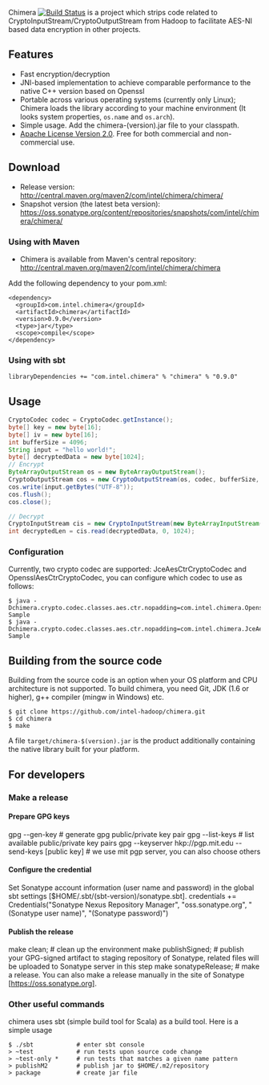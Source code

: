 Chimera [![Build Status](https://travis-ci.org/sundapeng/chimera.svg?branch=master)](https://travis-ci.org/sundapeng/chimera) is a project which strips code related to CryptoInputStream/CryptoOutputStream from Hadoop to facilitate AES-NI based data encryption in other projects.

## Features
  * Fast encryption/decryption
  * JNI-based implementation to achieve comparable performance to the native C++ version based on Openssl
  * Portable across various operating systems (currently only Linux); Chimera loads the library according to your machine environment (It looks system properties, `os.name` and `os.arch`). 
  * Simple usage. Add the chimera-(version).jar file to your classpath.
  * [Apache License Version 2.0](http://www.apache.org/licenses/LICENSE-2.0). Free for both commercial and non-commercial use.

## Download
  * Release version: http://central.maven.org/maven2/com/intel/chimera/chimera/
  * Snapshot version (the latest beta version): https://oss.sonatype.org/content/repositories/snapshots/com/intel/chimera/chimera/

### Using with Maven
  * Chimera is available from Maven's central repository:  <http://central.maven.org/maven2/com/intel/chimera/chimera>

Add the following dependency to your pom.xml:

    <dependency>
      <groupId>com.intel.chimera</groupId>
      <artifactId>chimera</artifactId>
      <version>0.9.0</version>
      <type>jar</type>
      <scope>compile</scope>
    </dependency>

### Using with sbt

```
libraryDependencies += "com.intel.chimera" % "chimera" % "0.9.0"
```

## Usage 

```java
CryptoCodec codec = CryptoCodec.getInstance();
byte[] key = new byte[16];
byte[] iv = new byte[16];
int bufferSize = 4096;
String input = "hello world!";
byte[] decryptedData = new byte[1024];
// Encrypt
ByteArrayOutputStream os = new ByteArrayOutputStream();
CryptoOutputStream cos = new CryptoOutputStream(os, codec, bufferSize, key, iv);
cos.write(input.getBytes("UTF-8"));
cos.flush();
cos.close();

// Decrypt
CryptoInputStream cis = new CryptoInputStream(new ByteArrayInputStream(os.toByteArray()), codec, bufferSize, key, iv);
int decryptedLen = cis.read(decryptedData, 0, 1024);
```

### Configuration
Currently, two crypto codec are supported: JceAesCtrCryptoCodec and OpensslAesCtrCryptoCodec, you can configure which codec to use as follows:

    $ java -Dchimera.crypto.codec.classes.aes.ctr.nopadding=com.intel.chimera.OpensslAesCtrCryptoCodec Sample
    $ java -Dchimera.crypto.codec.classes.aes.ctr.nopadding=com.intel.chimera.JceAesCtrCryptoCodec Sample

## Building from the source code 
Building from the source code is an option when your OS platform and CPU architecture is not supported. To build chimera, you need Git, JDK (1.6 or higher), g++ compiler (mingw in Windows) etc.

    $ git clone https://github.com/intel-hadoop/chimera.git
    $ cd chimera
    $ make

A file `target/chimera-$(version).jar` is the product additionally containing the native library built for your platform.

## For developers

### Make a release
#### Prepare GPG keys
gpg --gen-key                                                 # generate gpg public/private key pair
gpg --list-keys                                               # list available public/private key pairs
gpg --keyserver hkp://pgp.mit.edu --send-keys [public key]    # we use mit pgp server, you can also choose others

#### Configure the credential
Set Sonatype account information (user name and password) in the global sbt settings [$HOME/.sbt/(sbt-version)/sonatype.sbt].
credentials += Credentials("Sonatype Nexus Repository Manager",
        "oss.sonatype.org",
        "(Sonatype user name)",
        "(Sonatype password)")

#### Publish the release
make clean;            # clean up the environment
make publishSigned;    # publish your GPG-signed artifact to staging repository of Sonatype, related files will be uploaded to Sonatype server in this step
make sonatypeRelease;  # make a release. You can also make a release manually in the site of Sonatype [https://oss.sonatype.org].

### Other useful commands
chimera uses sbt (simple build tool for Scala) as a build tool. Here is a simple usage

    $ ./sbt            # enter sbt console
    > ~test            # run tests upon source code change
    > ~test-only *     # run tests that matches a given name pattern  
    > publishM2        # publish jar to $HOME/.m2/repository
    > package          # create jar file
